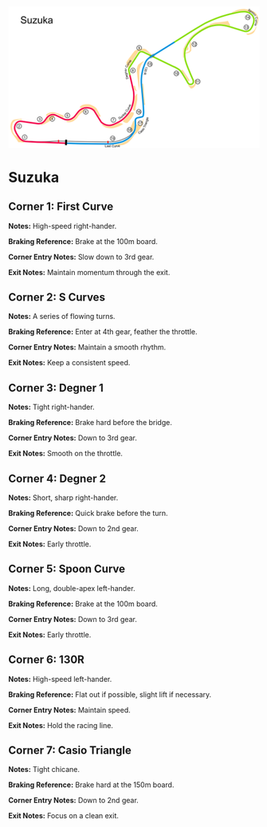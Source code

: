 ![Suzuka](../track_maps/Suzuka.png)

# Suzuka


## Corner 1: First Curve
**Notes:** High-speed right-hander.

**Braking Reference:** Brake at the 100m board.

**Corner Entry Notes:** Slow down to 3rd gear.

**Exit Notes:** Maintain momentum through the exit.


## Corner 2: S Curves
**Notes:** A series of flowing turns.

**Braking Reference:** Enter at 4th gear, feather the throttle.

**Corner Entry Notes:** Maintain a smooth rhythm.

**Exit Notes:** Keep a consistent speed.


## Corner 3: Degner 1
**Notes:** Tight right-hander.

**Braking Reference:** Brake hard before the bridge.

**Corner Entry Notes:** Down to 3rd gear.

**Exit Notes:** Smooth on the throttle.


## Corner 4: Degner 2
**Notes:** Short, sharp right-hander.

**Braking Reference:** Quick brake before the turn.

**Corner Entry Notes:** Down to 2nd gear.

**Exit Notes:** Early throttle.


## Corner 5: Spoon Curve
**Notes:** Long, double-apex left-hander.

**Braking Reference:** Brake at the 100m board.

**Corner Entry Notes:** Down to 3rd gear.

**Exit Notes:** Early throttle.


## Corner 6: 130R
**Notes:** High-speed left-hander.

**Braking Reference:** Flat out if possible, slight lift if necessary.

**Corner Entry Notes:** Maintain speed.

**Exit Notes:** Hold the racing line.


## Corner 7: Casio Triangle
**Notes:** Tight chicane.

**Braking Reference:** Brake hard at the 150m board.

**Corner Entry Notes:** Down to 2nd gear.

**Exit Notes:** Focus on a clean exit.

